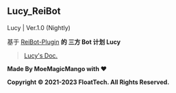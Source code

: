 ## Lucy_ReiBot

Lucy |  Ver.1.0 (Nightly)

基于 [ReiBot-Plugin](https://github.com/MoYoez/Lucy_reibot) **的 三方 Bot 计划 Lucy**

> [Lucy's Doc.](https://side-lucy.lemonkoi.one)

**Made By MoeMagicMango with ❤**

**Copyright © 2021-2023 FloatTech. All Rights Reserved.**

